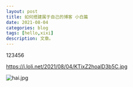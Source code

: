 ```yaml
---
layout: post
title: 如何搭建属于自己的博客 小白篇
date: 2021-08-04
categories: blog
tags: [hello,xixi]
description: 文章。
---
```


123456

https://i.loli.net/2021/08/04/KTixZ2hoalD3b5C.jpg

![hai.jpg](https://i.loli.net/2021/08/04/KTixZ2hoalD3b5C.jpg)